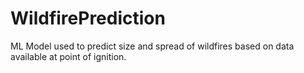 # WildfirePrediction
ML Model used to predict size and spread of wildfires based on data available at point of ignition.
